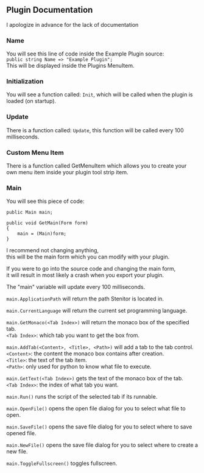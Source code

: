 ## Plugin Documentation

I apologize in advance for the lack of documentation 

### Name
You will see this line of code inside the Example Plugin source:  
`public string Name => "Example Plugin";`  
This will be displayed inside the Plugins MenuItem.  

### Initialization
You will see a function called: `Init`, which will be called when the plugin is loaded (on startup).

### Update
There is a function called: `Update`, this function will be called every 100 milliseconds.

### Custom Menu Item
There is a function called GetMenuItem which allows you to create your own menu item inside your plugin tool strip item.

### Main
You will see this piece of code:

```
public Main main;

public void GetMain(Form form)
{
    main = (Main)form;
}
```

I recommend not changing anything,  
this will be the main form which you can modify with your plugin.  

If you were to go into the source code and changing the main form,  
it will result in most likely a crash when you export your plugin.  

The "main" variable will update every 100 milliseconds.  

`main.ApplicationPath` will return the path Stenitor is located in.  

`main.CurrentLanguage` will return the current set programming language.  

`main.GetMonaco(<Tab Index>)` will return the monaco box of the specified tab.  
`<Tab Index>`: which tab you want to get the box from.  

`main.AddTab(<Content>, <Title>, <Path>)` will add a tab to the tab control.  
`<Content>`: the content the monaco box contains after creation.  
`<Title>`: the text of the tab item.  
`<Path>`: only used for python to know what file to execute.  

`main.GetText(<Tab Index>)` gets the text of the monaco box of the tab.  
`<Tab Index>`: the index of what tab you want.  

`main.Run()` runs the script of the selected tab if its runnable.  

`main.OpenFile()` opens the open file dialog for you to select what file to open.  

`main.SaveFile()` opens the save file dialog for you to select where to save opened file.  

`main.NewFile()` opens the save file dialog for you to select where to create a new file.  

`main.ToggleFullscreen()` toggles fullscreen.  

